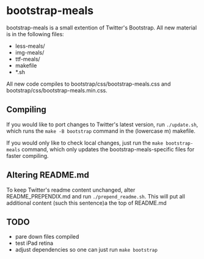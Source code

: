 bootstrap-meals
===============

bootstrap-meals is a small extention of Twitter's Bootstrap. All new material is in the following files:

* less-meals/
* img-meals/
* ttf-meals/
* makefile
* *.sh

All new code compiles to bootstrap/css/bootstrap-meals.css and bootstrap/css/bootstrap-meals.min.css.

Compiling
---------

If you would like to port changes to Twitter's latest version, run `./update.sh`, which runs the `make -B bootstrap` command in the (lowercase m) makefile.

If you would only like to check local changes, just run the `make bootstrap-meals` command, which only updates the bootstrap-meals-specific files for faster compiling. 

Altering README.md
------------------

To keep Twitter's readme content unchanged, alter README_PREPENDIX.md and run `./prepend_readme.sh`. This will put all additional content (such this sentence)a the top of README.md

TODO
----

* pare down files compiled
* test iPad retina
* adjust dependencies so one can just run `make bootstrap`
